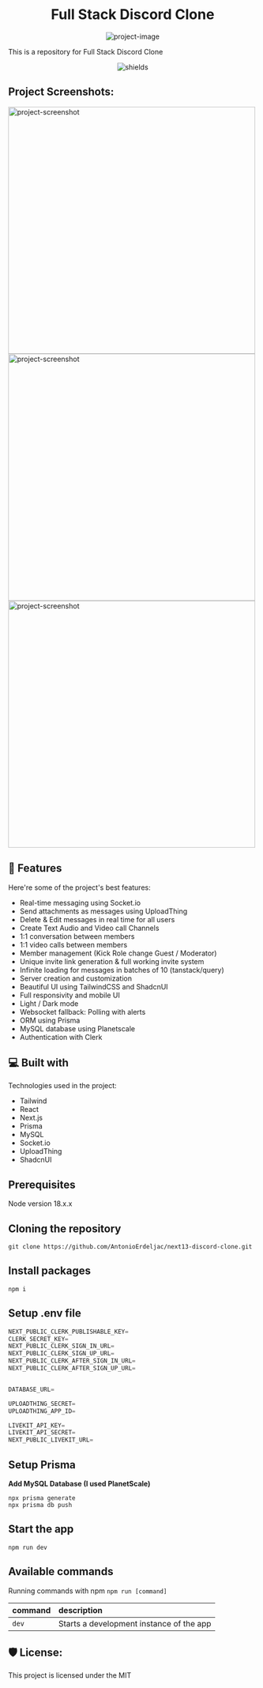 <h1 align="center" id="title">Full Stack Discord Clone</h1>

<p align="center"><img src="https://socialify.git.ci/marin-bruno1101/discord-app/image?language=1&amp;name=1&amp;owner=1&amp;pattern=Brick%20Wall&amp;theme=Auto" alt="project-image"></p>

<p id="description">This is a repository for Full Stack Discord Clone</p>

<p align="center"><img src="https://img.shields.io/badge/Status-WIP-blue" alt="shields"></p>

<h2>Project Screenshots:</h2>

<img src="https://imgur.com/PB4MXbN.jpg" alt="project-screenshot" width="500">

<img src="https://imgur.com/DZdS8mq.jpg" alt="project-screenshot" width="500">

<img src="https://imgur.com/AluyYwU.jpg" alt="project-screenshot" width="500">
  
<h2>🧐 Features</h2>

Here're some of the project's best features:

- Real-time messaging using Socket.io
- Send attachments as messages using UploadThing
- Delete & Edit messages in real time for all users
- Create Text Audio and Video call Channels
- 1:1 conversation between members
- 1:1 video calls between members
- Member management (Kick Role change Guest / Moderator)
- Unique invite link generation & full working invite system
- Infinite loading for messages in batches of 10 (tanstack/query)
- Server creation and customization
- Beautiful UI using TailwindCSS and ShadcnUI
- Full responsivity and mobile UI
- Light / Dark mode
- Websocket fallback: Polling with alerts
- ORM using Prisma
- MySQL database using Planetscale
- Authentication with Clerk

<h2>💻 Built with</h2>

Technologies used in the project:

- Tailwind
- React
- Next.js
- Prisma
- MySQL
- Socket.io
- UploadThing
- ShadcnUI

<h2>Prerequisites</h2>

Node version 18.x.x

<h2>Cloning the repository</h2>

```shell
git clone https://github.com/AntonioErdeljac/next13-discord-clone.git
```

<h2>Install packages</h2>

```shell
npm i
```

<h2>Setup .env file</h2>

```js
NEXT_PUBLIC_CLERK_PUBLISHABLE_KEY=
CLERK_SECRET_KEY=
NEXT_PUBLIC_CLERK_SIGN_IN_URL=
NEXT_PUBLIC_CLERK_SIGN_UP_URL=
NEXT_PUBLIC_CLERK_AFTER_SIGN_IN_URL=
NEXT_PUBLIC_CLERK_AFTER_SIGN_UP_URL=


DATABASE_URL=

UPLOADTHING_SECRET=
UPLOADTHING_APP_ID=

LIVEKIT_API_KEY=
LIVEKIT_API_SECRET=
NEXT_PUBLIC_LIVEKIT_URL=
```

<h2>Setup Prisma</h2>

**Add MySQL Database (I used PlanetScale)**

```shell
npx prisma generate
npx prisma db push
```

<h2>Start the app</h2>

```shell
npm run dev
```

<h2>Available commands</h2>

Running commands with npm `npm run [command]`

| command | description                              |
| :------ | :--------------------------------------- |
| `dev`   | Starts a development instance of the app |

<h2>🛡️ License:</h2>
This project is licensed under the MIT
